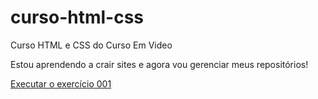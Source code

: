 # curso-html-css
 
 Curso HTML e CSS do Curso Em Video

 Estou aprendendo a crair sites e agora vou gerenciar meus repositórios!

 <a href= "https://gildobelfernandes.github.io/curso-html-css/exercicio/ex001/index.html" > Executar o exercício 001 </a>
 
